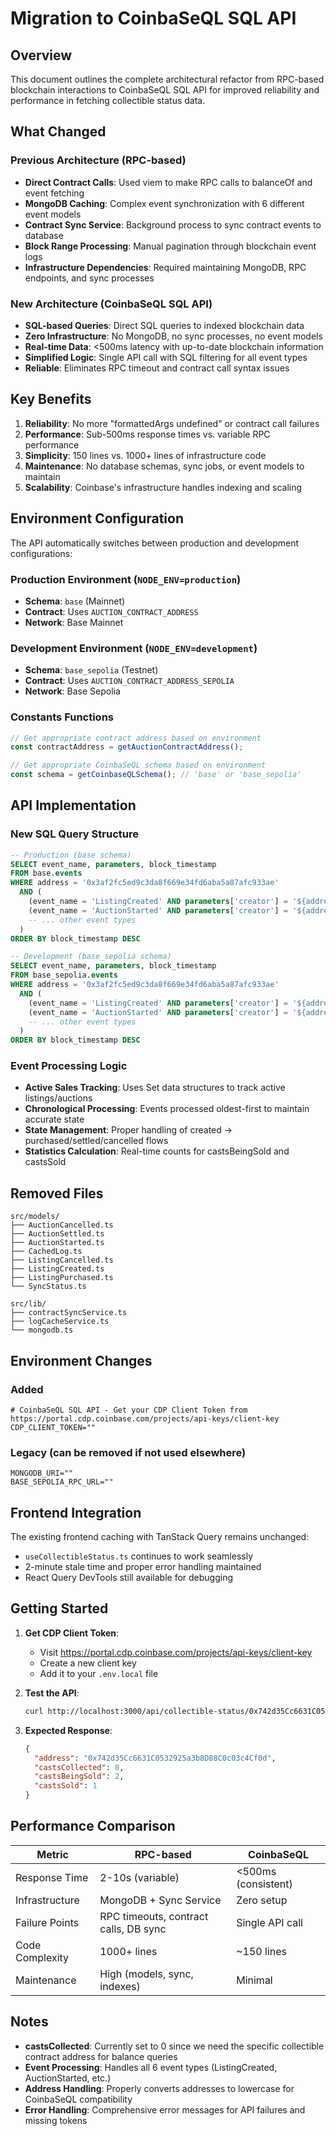 # Migration to CoinbaSeQL SQL API

## Overview

This document outlines the complete architectural refactor from RPC-based blockchain interactions to CoinbaSeQL SQL API for improved reliability and performance in fetching collectible status data.

## What Changed

### Previous Architecture (RPC-based)
- **Direct Contract Calls**: Used viem to make RPC calls to balanceOf and event fetching
- **MongoDB Caching**: Complex event synchronization with 6 different event models
- **Contract Sync Service**: Background process to sync contract events to database
- **Block Range Processing**: Manual pagination through blockchain event logs
- **Infrastructure Dependencies**: Required maintaining MongoDB, RPC endpoints, and sync processes

### New Architecture (CoinbaSeQL SQL API)
- **SQL-based Queries**: Direct SQL queries to indexed blockchain data
- **Zero Infrastructure**: No MongoDB, no sync processes, no event models
- **Real-time Data**: <500ms latency with up-to-date blockchain information
- **Simplified Logic**: Single API call with SQL filtering for all event types
- **Reliable**: Eliminates RPC timeout and contract call syntax issues

## Key Benefits

1. **Reliability**: No more "formattedArgs undefined" or contract call failures
2. **Performance**: Sub-500ms response times vs. variable RPC performance
3. **Simplicity**: 150 lines vs. 1000+ lines of infrastructure code
4. **Maintenance**: No database schemas, sync jobs, or event models to maintain
5. **Scalability**: Coinbase's infrastructure handles indexing and scaling

## Environment Configuration

The API automatically switches between production and development configurations:

### Production Environment (`NODE_ENV=production`)
- **Schema**: `base` (Mainnet)
- **Contract**: Uses `AUCTION_CONTRACT_ADDRESS`
- **Network**: Base Mainnet

### Development Environment (`NODE_ENV=development`)
- **Schema**: `base_sepolia` (Testnet)
- **Contract**: Uses `AUCTION_CONTRACT_ADDRESS_SEPOLIA`
- **Network**: Base Sepolia

### Constants Functions
```typescript
// Get appropriate contract address based on environment
const contractAddress = getAuctionContractAddress();

// Get appropriate CoinbaSeQL schema based on environment
const schema = getCoinbaseQLSchema(); // 'base' or 'base_sepolia'
```

## API Implementation

### New SQL Query Structure
```sql
-- Production (base schema)
SELECT event_name, parameters, block_timestamp
FROM base.events
WHERE address = '0x3af2fc5ed9c3da8f669e34fd6aba5a87afc933ae'
  AND (
    (event_name = 'ListingCreated' AND parameters['creator'] = '${address}') OR
    (event_name = 'AuctionStarted' AND parameters['creator'] = '${address}') OR
    -- ... other event types
  )
ORDER BY block_timestamp DESC

-- Development (base_sepolia schema)  
SELECT event_name, parameters, block_timestamp
FROM base_sepolia.events
WHERE address = '0x3af2fc5ed9c3da8f669e34fd6aba5a87afc933ae'
  AND (
    (event_name = 'ListingCreated' AND parameters['creator'] = '${address}') OR
    (event_name = 'AuctionStarted' AND parameters['creator'] = '${address}') OR
    -- ... other event types
  )
ORDER BY block_timestamp DESC
```

### Event Processing Logic
- **Active Sales Tracking**: Uses Set data structures to track active listings/auctions
- **Chronological Processing**: Events processed oldest-first to maintain accurate state
- **State Management**: Proper handling of created → purchased/settled/cancelled flows
- **Statistics Calculation**: Real-time counts for castsBeingSold and castsSold

## Removed Files

```
src/models/
├── AuctionCancelled.ts
├── AuctionSettled.ts
├── AuctionStarted.ts
├── CachedLog.ts
├── ListingCancelled.ts
├── ListingCreated.ts
├── ListingPurchased.ts
└── SyncStatus.ts

src/lib/
├── contractSyncService.ts
├── logCacheService.ts
└── mongodb.ts
```

## Environment Changes

### Added
```env
# CoinbaSeQL SQL API - Get your CDP Client Token from https://portal.cdp.coinbase.com/projects/api-keys/client-key
CDP_CLIENT_TOKEN=""
```

### Legacy (can be removed if not used elsewhere)
```env
MONGODB_URI=""
BASE_SEPOLIA_RPC_URL=""
```

## Frontend Integration

The existing frontend caching with TanStack Query remains unchanged:
- `useCollectibleStatus.ts` continues to work seamlessly
- 2-minute stale time and proper error handling maintained
- React Query DevTools still available for debugging

## Getting Started

1. **Get CDP Client Token**:
   - Visit https://portal.cdp.coinbase.com/projects/api-keys/client-key
   - Create a new client key
   - Add it to your `.env.local` file

2. **Test the API**:
   ```bash
   curl http://localhost:3000/api/collectible-status/0x742d35Cc6631C0532925a3b8D88C0c03c4Cf0d
   ```

3. **Expected Response**:
   ```json
   {
     "address": "0x742d35Cc6631C0532925a3b8D88C0c03c4Cf0d",
     "castsCollected": 0,
     "castsBeingSold": 2,
     "castsSold": 1
   }
   ```

## Performance Comparison

| Metric | RPC-based | CoinbaSeQL |
|--------|-----------|------------|
| Response Time | 2-10s (variable) | <500ms (consistent) |
| Infrastructure | MongoDB + Sync Service | Zero setup |
| Failure Points | RPC timeouts, contract calls, DB sync | Single API call |
| Code Complexity | 1000+ lines | ~150 lines |
| Maintenance | High (models, sync, indexes) | Minimal |

## Notes

- **castsCollected**: Currently set to 0 since we need the specific collectible contract address for balance queries
- **Event Processing**: Handles all 6 event types (ListingCreated, AuctionStarted, etc.)
- **Address Handling**: Properly converts addresses to lowercase for CoinbaSeQL compatibility
- **Error Handling**: Comprehensive error messages for API failures and missing tokens